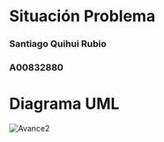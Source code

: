 # Situación Problema

### Santiago Quihui Rubio
### A00832880


# Diagrama UML

![Avance2](https://user-images.githubusercontent.com/39177932/172030796-a533e7eb-47e2-4ad7-ba9e-35d4c2f860f3.png)

